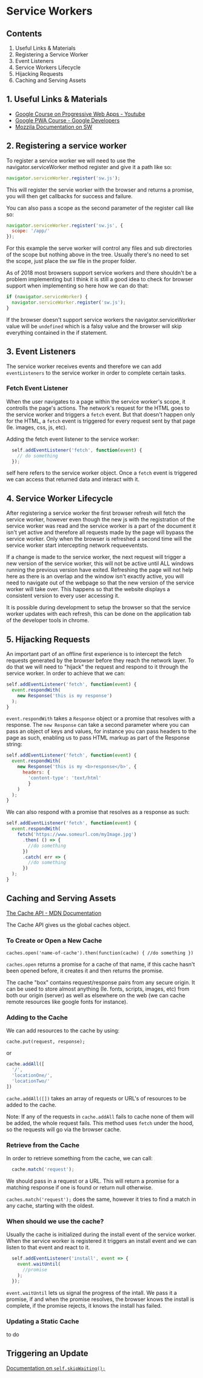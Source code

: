 # Service Workers

## Contents

1. Useful Links & Materials
2. Registering a Service Worker
3. Event Listeners
4. Service Workers Lifecycle
5. Hijacking Requests
6. Caching and Serving Assets


## 1. Useful Links & Materials

- [Google Course on Progressive Web Apps - Youtube](https://www.youtube.com/playlist?list=PLNYkxOF6rcIAdnzEsWkg0KpMn2WJwMBmN)
- [Google PWA Course - Google Developers](https://developers.google.com/web/ilt/pwa/)
- [Mozzila Documentation on SW](https://developer.mozilla.org/en-US/docs/Web/API/Service_Worker_API/Using_Service_Workers)


## 2. Registering a service worker

To register a service worker we will need to use the navigator.serviceWorker method register and give it a path like so:

``` javascript
navigator.serviceWorker.register('sw.js');
```

This will register the servie worker with the browser and returns a promise, you will then get callbacks for success and failure.

You can also pass a scope as the second parameter of the register call like so:

``` javascript 
navigator.serviceWorker.register('sw.js', {
  scope: '/app/'
});
```
For this example the serve worker will control any files and sub directories of the scope but nothing above in the tree. Usually there's no need to set the scope, just place the sw file in the proper folder.

As of 2018 most browsers support service workers and there shouldn't be a problem implementing but I think it is still a good idea to check for browser support when implementing so here how we can do that: 

``` javascript 
if (navigator.serviceWorker) {
  navigator.serviceWorker.register('sw.js');
}
```

If the browser doesn't support service workers the navigator.serviceWorker value will be `undefined` which is a falsy value and the browser will skip everything contained in the if statement.

## 3. Event Listeners

The service worker receives events and therefore we can add `eventListeners` to the service worker in order to complete certain tasks. 

### Fetch Event Listener

When the user navigates to a page within the service worker's scope, it controlls the page's actions. The network's request for the HTML goes to the service worker and triggers a `fetch` event. But that doesn't happen only for the HTML, a `fetch` event is triggered for every request sent by that page (Ie. images, css, js, etc).

Adding the fetch event listener to the service worker:

``` javascript
  self.addEventListener('fetch', function(event) {
    // do something
  });
```
self here refers to the service worker object. Once a `fetch` event is triggered we can access that returned data and interact with it.


## 4. Service Worker Lifecycle

After registering a service worker the first browser refresh will fetch the service worker, however even though the new js with the registration of the service worker was read and the service worker is a part of the document it isn't yet active and therefore all requests made by the page will bypass the service worker. Only when the browser is refreshed a second time will the service worker start intercepting network requeeventsts. 

If a change is made to the service worker, the next request will trigger a new version of the service worker, this will not be active until ALL windows running the previous version have exited. Refreshing the page will not help here as there is an overlap and the window isn't exactly active, you will need to navigate out of the webpage so that the new version of the service worker will take over. This happens so that the website displays a consistent version to every user accessing it. 

It is possible during development to setup the browser so that the service worker updates with each refresh, this can be done on the application tab of the developer tools in chrome. 

## 5. Hijacking Requests

An important part of an offline first experience is to intercept the fetch requests generated by the browser before they reach the network layer. To do that we will need to "hijack" the request and respond to it through the service worker. In order to achieve that we can: 

``` javascript
self.addEventListener('fetch', function(event) {
  event.respondWith(
    new Response('this is my response')
  );
}
```

`event.respondWith` takes a `Response` object or a promise that resolves with a response.
The `new Response` can take a second parameter where you can pass an object of keys and values, for instance you can pass headers to the page as such, enabling us to pass HTML markup as part of the Response string:

``` javascript
self.addEventListener('fetch', function(event) {
  event.respondWith(
    new Response('this is my <b>response</b>', {
      headers: {
        'content-type': 'text/html'
        }
    )
  );
}
```
We can also respond with a promise that resolves as a response as such:

``` javascript
self.addEventListener('fetch', function(event) {
  event.respondWith(
    fetch('https://www.someurl.com/myImage.jpg')
      .then( () => {
        //do something
      })
      .catch( err => {
        //do something
      })
  );
}
```

## Caching and Serving Assets

[The Cache API - MDN Documentation](https://developer.mozilla.org/en-US/docs/Web/API/Cache)

The Cache API gives us the global caches object. 

### To Create or Open a New Cache
`caches.open('name-of-cache').then(function(cache) { //do something })`

`caches.open` returns a promise for a cache of that name, if this cache hasn't been opened before, it creates it and then returns the promise.

The cache "box" contains request/response pairs from any secure origin. It can be used to store almost anything (Ie. fonts, scripts, images, etc) from both our origin (server) as well as elsewhere on the web (we can cache remote resources like google fonts for instance).

### Adding to the Cache

We can add resources to the cache by using: 

`cache.put(request, response);`

or 

```javascript
cache.addAll([
  '/',
  'locationOne/',
  'locationTwo/'
])
```

`cache.addAll([])` takes an array of requests or URL's of resources to be added to the cache.
 
Note: If any of the requests in `cache.addAll` fails to cache none of them will be added, the whole request fails. This method uses `fetch` under the hood, so the requests will go via the browser cache.

### Retrieve from the Cache

In order to retrieve something from the cache, we can call: 

``` javascript
  cache.match('request');
```
We should pass in a request or a URL. This will return a promise for a matching response if one is found or return null otherwise.

`caches.match('request');` does the same, however it tries to find a match in any cache, starting with the oldest.

### When should we use the cache?

Usually the cache is initialized during the install event of the service worker. When the service worker is registered it triggers an install event and we can listen to that event and react to it. 

```javascript
  self.addEventListener('install', event => {
    event.waitUntil(
      //promise
    );
  });
```

`event.waitUntil` lets us signal the progress of the intall. We pass it a promise, if and when the promise resolves, the browser knows the install is complete, if the promise rejects, it knows the install has failed.

### Updating a Static Cache

to do


## Triggering an Update

[Documentation on `self.skipWaiting();`](https://developers.google.com/web/fundamentals/primers/service-workers/lifecycle#skip_the_waiting_phase "Google Documentataion")
